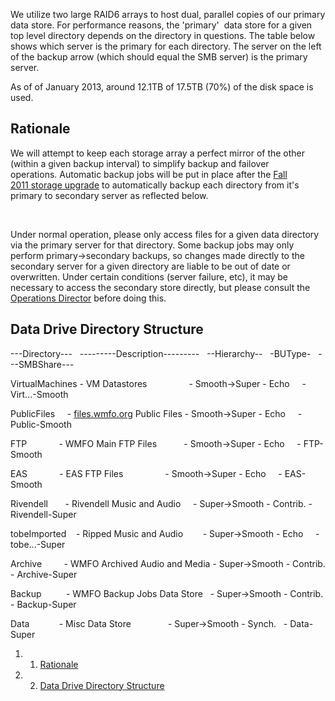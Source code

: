 We utilize two large RAID6 arrays to host dual, parallel copies of our primary data store. For performance reasons, the 'primary'  data store for a given top level directory depends on the directory in questions. The table below shows which server is the primary for each directory. The server on the left of the backup arrow (which should equal the SMB server) is the primary server.

 As of of January 2013, around 12.1TB of 17.5TB (70%) of the disk space is used.

Rationale
---------

We will attempt to keep each storage array a perfect mirror of the other (within a given backup interval) to simplify backup and failover operations. Automatic backup jobs will be put in place after the [Fall 2011 storage upgrade](https://wiki.wmfo.org/Operations/Historical/Fall_2011_Data_Server_HD_Upgrade "Fall 2011 Data Server HD Upgrade") to automatically backup each directory from it's primary to secondary server as reflected below.

 

Under normal operation, please only access files for a given data directory via the primary server for that directory. Some backup jobs may only perform primary-\>secondary backups, so changes made directly to the secondary server for a given directory are liable to be out of date or overwritten. Under certain conditions (server failure, etc), it may be necessary to access the secondary store directly, but please consult the [Operations Director](https://wiki.wmfo.org/Executive_Board/Operations_Dept. "Operations Dept.") before doing this.

Data Drive Directory Structure
------------------------------

---Directory---   ---------Description---------   --Hierarchy--   -BUType-   ---SMBShare---       

VirtualMachines - VM Datastores                 - Smooth-\>Super - Echo     - Virt...-Smooth

PublicFiles     - [files.wmfo.org](http://files.wmfo.org/ "http://files.wmfo.org/") Public Files - Smooth-\>Super - Echo     - Public-Smooth

FTP             - WMFO Main FTP Files           - Smooth-\>Super - Echo     - FTP-Smooth

EAS             - EAS FTP Files                 - Smooth-\>Super - Echo     - EAS-Smooth

Rivendell       - Rivendell Music and Audio     - Super-\>Smooth - Contrib. - Rivendell-Super

tobeImported    - Ripped Music and Audio        - Super-\>Smooth - Echo     - tobe...-Super

Archive         - WMFO Archived Audio and Media - Super-\>Smooth - Contrib. - Archive-Super

Backup          - WMFO Backup Jobs Data Store   - Super-\>Smooth - Contrib. - Backup-Super

Data            - Misc Data Store               - Super-\>Smooth - Synch.   - Data-Super

1.  1. [Rationale](#Rationale)
2.  2. [Data Drive Directory Structure](#Data_Drive.C2.A0Directory.C2.A0Structure)

